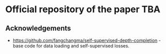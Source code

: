 # Official repository of the paper TBA

## Acknowledgements

- https://github.com/fangchangma/self-supervised-depth-completion - base code for data loading and self-supervised losses.
